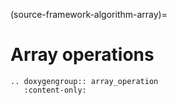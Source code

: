 (source-framework-algorithm-array)=

# Array operations


```{eval-rst}
.. doxygengroup:: array_operation
   :content-only:
```
